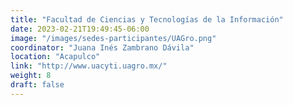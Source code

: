```yaml
---
title: "Facultad de Ciencias y Tecnologías de la Información"
date: 2023-02-21T19:49:45-06:00
image: "/images/sedes-participantes/UAGro.png"
coordinator: "Juana Inés Zambrano Dávila" 
location: "Acapulco"
link: "http://www.uacyti.uagro.mx/"
weight: 8
draft: false
---
```


